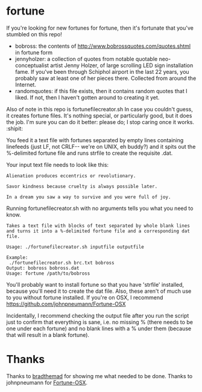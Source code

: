 # fortune
If you're looking for new fortunes for fortune, then it's fortunate that you've stumbled on this repo!

* bobross: the contents of http://www.bobrossquotes.com/quotes.shtml in fortune form
* jennyholzer: a collection of quotes from notable quotable neo-conceptualist artist Jenny Holzer, of large scrolling LED sign installation fame. If you've been through Schiphol airport in the last 22 years, you probably saw at least one of her pieces there. Collected from around the Internet.
* randomquotes: if this file exists, then it contains random quotes that I liked. If not, then I haven't gotten around to creating it yet.

Also of note in this repo is fortunefilecreator.sh
In case you couldn't guess, it creates fortune files. It's nothing special, or particularly good, but it does the job. I'm sure you can do it better: please do; I stop caring once it works. :shipit:

You feed it a text file with fortunes separated by empty lines containing linefeeds (just LF, not CRLF-- we're on UNIX, eh buddy?) and it spits out the %-delimited fortune file and runs strfile to create the requisite .dat.

Your input text file needs to look like this:

```
Alienation produces eccentrics or revolutionary.

Savor kindness because cruelty is always possible later.

In a dream you saw a way to survive and you were full of joy.
```

Running fortunefilecreator.sh with no arguments tells you what you need to know.

```
Takes a text file with blocks of text separated by whole blank lines and turns it into a %-delimited fortune file and a corresponding dat file.

Usage: ./fortunefilecreator.sh inputfile outputfile

Example:
 ./fortunefilecreator.sh brc.txt bobross
Output: bobross bobross.dat
Usage: fortune /path/to/bobross
```

You'll probably want to install fortune so that you have 'strfile' installed, because you'll need it to create the dat file. Also, these aren't of much use to you without fortune installed.
If you're on OSX, I recommend https://github.com/johnpneumann/Fortune-OSX

Incidentally, I recommend checking the output file after you run the script just to confirm that everything is sane, i.e. no missing % (there needs to be one under each fortune) and no blank lines with a % under them (because that will result in a blank fortune).

# Thanks
Thanks to [bradthemad](http://bradthemad.org/tech/notes/fortune_makefile.php) for showing me what needed to be done.
Thanks to johnpneumann for [Fortune-OSX](https://github.com/johnpneumann/Fortune-OSX).
